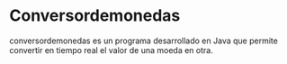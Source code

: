 <h1>Conversordemonedas </h1>

conversordemonedas es un programa desarrollado en Java que permite convertir en tiempo real el valor de una moeda en otra.
